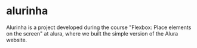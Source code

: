 # alurinha
Alurinha is a project developed during the course "Flexbox: Place elements on the screen" at alura,  where we built the simple version of the Alura website.
